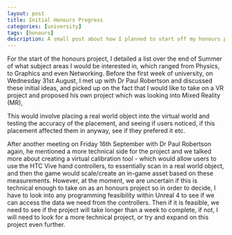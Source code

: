 ```yaml
---
layout: post
title: Initial Honours Progress
categories: [university]
tags: [honours]
description: A small post about how I planned to start off my honours project.
---
```


For the start of the honours project, I detailed a list over the end of Summer of what subject areas I would be interested in, which ranged from Physics, to Graphics and even Networking. Before the first week of university, on Wednesday 31st August, I met up with Dr Paul Robertson and discussed these initial ideas, and picked up on the fact that I would like to take on a VR project and proposed his own project which was looking into Mixed Reality (MR), 

This would involve placing a real world object into the virtual world and testing the accuracy of the placement, and seeing if users noticed, if this placement affected them in anyway, see if they prefered it etc.

After another meeting on Friday 16th September with Dr Paul Robertson again, he mentioned a more technical side for the project and we talked more about creating a virtual calibration tool - which would allow users to use the HTC Vive hand controllers, to essentially scan in a real world object, and then the game would scale/create an in-game asset based on these measurements. However, at the moment, we are uncertain if this is technical enough to take on as an honours project so in order to decide, I have to look into any programming feasibility within Unreal 4 to see if we can access the data we need from the controllers. Then if it is feasible, we need to see if the project will take longer than a week to complete, if not, I will need to look for a more technical project, or try and expand on this project even further.
